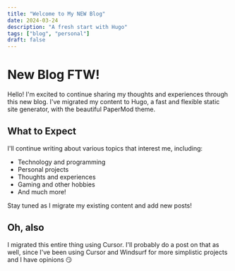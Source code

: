 ```yaml
---
title: "Welcome to My NEW Blog"
date: 2024-03-24
description: "A fresh start with Hugo"
tags: ["blog", "personal"]
draft: false
---
```


# New Blog FTW!

Hello! I'm excited to continue sharing my thoughts and experiences through this new blog. I've migrated my content to Hugo, a fast and flexible static site generator, with the beautiful PaperMod theme.

## What to Expect

I'll continue writing about various topics that interest me, including:

- Technology and programming
- Personal projects
- Thoughts and experiences
- Gaming and other hobbies
- And much more!

Stay tuned as I migrate my existing content and add new posts!

## Oh, also

I migrated this entire thing using Cursor. I'll probably do a post on that as well, since I've been using Cursor and Windsurf for more simplistic projects and I have opinions 😏
